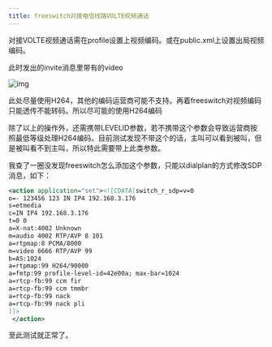 ```yaml
---
title: freeswitch对接电信线路VOLTE视频通话
---
```


对接VOLTE视频通话需在profile设置上视频编码。或在public.xml上设置出局视频编码。

<action application="export" data="nolocal:absolute_codec_string=PCMA,H264"/>

此时发出的invite消息里带有的video

![img](/images/freeswitch对接电信线路VOLTE视频通话/GetImage.ashx)

此处尽量使用H264，其他的编码运营商可能不支持。再着freeswitch对视频编码只能透传不能转码。所以尽可能的使用H264编码

除了以上的操作外，还需携带LEVELID参数，若不携带这个参数会导致运营商按照最低等级处理H264编码。目前测试发现不带这个的话，主叫可以看到被叫，但是被叫看不到主叫，所以特此需要带上此类参数。

我查了一圈没发现freeswitch怎么添加这个参数，只能以dialplan的方式修改SDP消息，如下：

```xml
<action application="set"><![CDATA[switch_r_sdp=v=0
o=- 123456 123 IN IP4 192.168.3.176
s=etmedia
c=IN IP4 192.168.3.176
t=0 0
a=X-nat:4002 Unknown
m=audio 4002 RTP/AVP 8 101
a=rtpmap:8 PCMA/8000
m=video 6666 RTP/AVP 99
b=AS:1024
a=rtpmap:99 H264/90000
a=fmtp:99 profile-level-id=42e00a; max-bar=1024
a=rtcp-fb:99 ccm fir
a=rtcp-fb:99 ccm tmmbr
a=rtcp-fb:99 nack
a=rtcp-fb:99 nack pli
]]>
 </action>
```

至此测试就正常了。